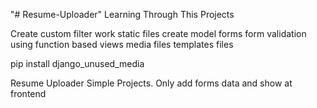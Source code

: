"# Resume-Uploader" 
Learning Through This Projects

Create custom filter
work static files
create model forms
form validation
using function based views
media files
templates files

pip install django_unused_media

Resume Uploader Simple Projects. Only add forms data and show at frontend
